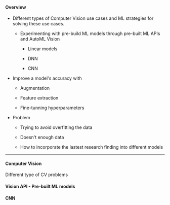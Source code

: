 #### Overview

- Different types of Computer Vision use cases and ML strategies for solving these use cases.
    
    - Experimenting with pre-build ML models through pre-built ML APIs and AutoML Vision
        
        - Linear models
            
        - DNN
            
        - CNN
            
- Improve a model's accuracy with
    
    - Augmentation
        
    - Feature extraction
        
    - Fine-tunning hyperparameters
        
- Problem
    
    - Trying to avoid overfitting the data
        
    - Doesn't enough data
        
    - How to incorporate the lastest research finding into different models
        

---

#### Computer Vision

Different type of CV problems

#### Vision API - Pre-built ML models

#### CNN